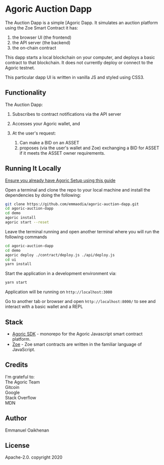 # Agoric Auction Dapp

The Auction Dapp is a simple [Agoric
Dapp. It simulates an auction platform using the Zoe Smart Contract it has:
1. the browser UI (the frontend)
2. the API server (the backend)
3. the on-chain contract

This dapp starts a local
blockchain on your computer, and deploys a basic contract to that
blockchain. It does not currently deploy or connect to the Agoric testnet.

This particular dapp UI is written in vanilla JS and styled using CSS3.

## Functionality

The Auction Dapp:

1. Subscribes to contract notifications via the API server
2. Accesses your Agoric wallet, and
3. At the user's request:

    1. Can make a BID on an ASSET
    2. proposes (via the user's wallet and Zoe) exchanging a BID for
       ASSET if it meets the ASSET owner requirements.

## Running It Locally

[Ensure you already have Agoric Setup using this guide](https://agoric.com/documentation/getting-started/before-using-agoric.html)


Open a terminal and clone the repo to your local machine and install the dependencies by doing the following:

```bash
git clone https://github.com/emmaodia/agoric-auction-dapp.git
cd agoric-auction-dapp
cd demo
agoric install
agoric start --reset
```
Leave the terminal running and open another terminal where you will run the following commands

```bash
cd agoric-auction-dapp
cd demo
agoric deploy ./contract/deploy.js ./api/deploy.js
cd ui
yarn install
```
Start the application in a development environment via:

```bash
yarn start
```
Application will be running on ```http://localhost:3000```

Go to another tab or browser and open ```http://localhost:8000/``` to see and interact with a basic wallet and a REPL

## Stack

* [Agoric SDK](https://github.com/Agoric/agoric-sdk) - monorepo for the Agoric Javascript smart contract platform.
* [Zoe](https://agoric.com/documentation/zoe/guide/) - Zoe smart contracts are written in the familiar language of JavaScript.

## Credits
I'm grateful to: <br/> The Agoric Team <br/> Gitcoin <br/> Google <br/> Stack Overflow <br/> MDN <br/> 

## Author
Emmanuel Oaikhenan

## License
Apache-2.0. copyright 2020